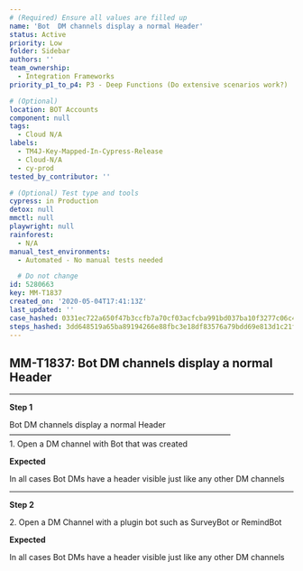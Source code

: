 ```yaml
---
# (Required) Ensure all values are filled up
name: 'Bot  DM channels display a normal Header'
status: Active
priority: Low
folder: Sidebar
authors: ''
team_ownership:
  - Integration Frameworks
priority_p1_to_p4: P3 - Deep Functions (Do extensive scenarios work?)

# (Optional)
location: BOT Accounts
component: null
tags:
  - Cloud N/A
labels:
  - TM4J-Key-Mapped-In-Cypress-Release
  - Cloud-N/A
  - cy-prod
tested_by_contributor: ''

# (Optional) Test type and tools
cypress: in Production
detox: null
mmctl: null
playwright: null
rainforest:
  - N/A
manual_test_environments:
  - Automated - No manual tests needed

  # Do not change
id: 5280663
key: MM-T1837
created_on: '2020-05-04T17:41:13Z'
last_updated: ''
case_hashed: 0331ec722a650f47b3ccfb7a70cf03acfcba991bd037ba10f3277c06c42a87b0398a038b47978adadd0d82ad80202776
steps_hashed: 3dd648519a65ba89194266e88fbc3e18df83576a79bdd69e813d1c21f519138b42bb7500b328190df9521bb214fbaa64
---
```


<!-- (Auto-generated) Based on frontmatter's "key" and "name" -->

## MM-T1837: Bot DM channels display a normal Header

---

**Step 1**

Bot DM channels display a normal Header\
————————————————————————————\
1\. Open a DM channel with Bot that was created

**Expected**

​​​​In all cases Bot DMs have a header visible just like any other DM channels

---

**Step 2**

2\. Open a DM Channel with a plugin bot such as SurveyBot or RemindBot

**Expected**

​​​​In all cases Bot DMs have a header visible just like any other DM channels
